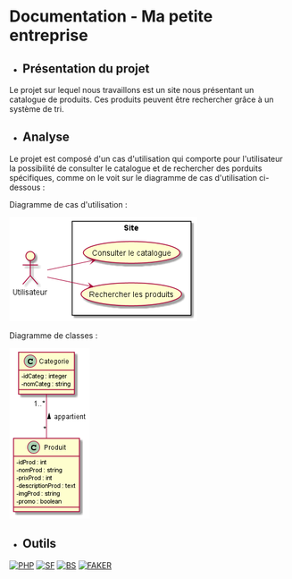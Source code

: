 # Documentation - Ma petite entreprise

* ## Présentation du projet

Le projet sur lequel nous travaillons est un site nous présentant un catalogue de produits. Ces produits peuvent être rechercher grâce à un système de tri.

* ## Analyse

Le projet est composé d'un cas d'utilisation qui comporte pour l'utilisateur la possibilité de consulter le catalogue et de rechercher des porduits spécifiques, comme on le voit sur le diagramme de cas d'utilisation ci-dessous :

Diagramme de cas d'utilisation :

![Diagramme des cas d'utilisation](../docs/diagramme_user_case.png)

Diagramme de classes :

![Diagramme de classes](../docs/diagramme_class.png)


* ## Outils

[![PHP](https://img.shields.io/badge/php-v7.1.3-lightgrey.svg)](https://www.php.net/)
[![SF](https://img.shields.io/badge/symfony-v5-green.svg)](https://symfony.com/)
[![BS](https://img.shields.io/badge/bootstrap-v4-blueviolet.svg)](https://getbootstrap.com/)
[![FAKER](https://img.shields.io/badge/faker-v1.9-blue.svg)](https://github.com/fzaninotto/Faker)
    





   




